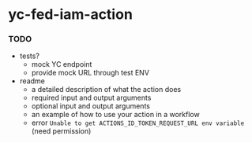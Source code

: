 # yc-fed-iam-action

### TODO
- tests?
    * mock YC endpoint
    * provide mock URL through test ENV
- readme
    * a detailed description of what the action does
    * required input and output arguments
    * optional input and output arguments
    * an example of how to use your action in a workflow
    * error `Unable to get ACTIONS_ID_TOKEN_REQUEST_URL env variable`
        (need permission)
